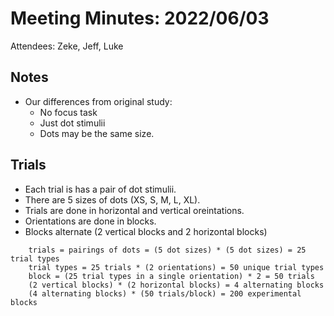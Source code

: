 # Meeting Minutes: 2022/06/03
Attendees: Zeke, Jeff, Luke

## Notes
* Our differences from original study:
    * No focus task
    * Just dot stimulii
    * Dots may be the same size.

## Trials
* Each trial is has a pair of dot stimulii.
* There are 5 sizes of dots (XS, S, M, L, XL).
* Trials are done in horizontal and vertical oreintations.
* Orientations are done in blocks.
* Blocks alternate (2 vertical blocks and 2 horizontal blocks)
```
    trials = pairings of dots = (5 dot sizes) * (5 dot sizes) = 25 trial types
    trial types = 25 trials * (2 orientations) = 50 unique trial types
    block = (25 trial types in a single orientation) * 2 = 50 trials
    (2 vertical blocks) * (2 horizontal blocks) = 4 alternating blocks
    (4 alternating blocks) * (50 trials/block) = 200 experimental blocks
```

